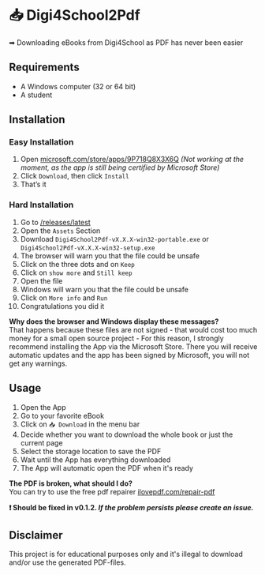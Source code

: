 # 📥 Digi4School2Pdf
➡ Downloading eBooks from Digi4School as PDF has never been easier

## Requirements
- A Windows computer (32 or 64 bit)
- A student

## Installation
### Easy Installation
1. Open [microsoft.com/store/apps/9P718Q8X3X6Q](https://www.microsoft.com/store/apps/9P718Q8X3X6Q) _(Not working at the moment, as the app is still being certified by Microsoft Store)_
2. Click `Download`, then click `Install`
3. That’s it

### Hard Installation
1. Go to [/releases/latest](https://github.com/hampoelz/Digi4School2Pdf/releases/latest)
2. Open the `Assets` Section
3. Download `Digi4School2Pdf-vX.X.X-win32-portable.exe` or `Digi4School2Pdf-vX.X.X-win32-setup.exe`
4. The browser will warn you that the file could be unsafe
5. Click on the three dots and on `Keep`
6. Click on `show more` and `Still keep`
7. Open the file
8. Windows will warn you that the file could be unsafe
9. Click on `More info` and `Run`
10. Congratulations you did it

__Why does the browser and Windows display these messages?__  
That happens because these files are not signed - that would cost too much money for a small open source project - For this reason, I strongly recommend installing the App via the Microsoft Store. There you will receive automatic updates and the app has been signed by Microsoft, you will not get any warnings.

## Usage
1. Open the App
2. Go to your favorite eBook
3. Click on `📥 Download` in the menu bar
4. Decide whether you want to download the whole book or just the current page
5. Select the storage location to save the PDF
6. Wait until the App has everything downloaded
7. The App will automatic open the PDF when it's ready

__The PDF is broken, what should I do?__  
You can try to use the free pdf repairer [ilovepdf.com/repair-pdf](https://www.ilovepdf.com/repair-pdf)

__❗ Should be fixed in v0.1.2. *If the problem persists please create an issue.*__

## Disclaimer
This project is for educational purposes only and it's illegal to download and/or use the generated PDF-files.
